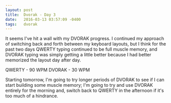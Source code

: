 ```yaml
---
layout: post
title:  Dvorak - Day 3
date:   2016-03-13 03:57:09 -0400
tags:   dvorak
---
```

It seems I've hit a wall with my DVORAK progress. I continued my approach of switching back and forth between my keyboard layouts, but I think for the past two days QWERTY typing continued to be full muscle memory, and DVORAK typing was simply getting a little better because I had better memorized the layout day after day.

QWERTY - 90 WPM
DVORAK - 30 WPM

Starting tomorrow, I'm going to try longer periods of DVORAK to see if I can start building some muscle memory; I'm going to try and use DVORAK entirely for the morning and, switch back to QWERTY in the afternoon if it's too much of a hindrance.
